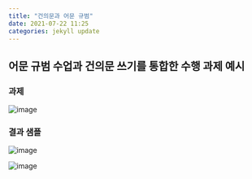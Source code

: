 ```yaml
---
title: "건의문과 어문 규범"
date: 2021-07-22 11:25
categories: jekyll update
---
```

## 어문 규범 수업과 건의문 쓰기를 통합한 수행 과제 예시
### 과제

![image](https://zipnumsa.github.io/media/saha_c.png)


### 결과 샘플

![image](https://zipnumsa.github.io/media/saha_b.png)

![image](https://zipnumsa.github.io/media/saha_a.png)
